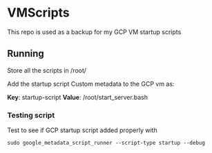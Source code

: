 # VMScripts
This repo is used as a backup for my GCP VM startup scripts

## Running
Store all the scripts in /root/

Add the startup script Custom metadata to the GCP vm as: 

**Key**: startup-script	
**Value**: /root/start_server.bash

### Testing script

Test to see if GCP startup script added properly with 

```sudo google_metadata_script_runner --script-type startup --debug```

